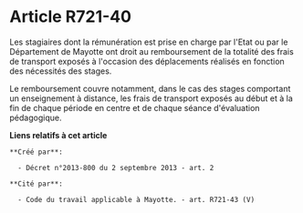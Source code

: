 # Article R721-40

Les stagiaires dont la rémunération est prise en charge par l'Etat ou par le Département de Mayotte ont droit au
remboursement de la totalité des frais de transport exposés à l'occasion des déplacements réalisés en fonction des nécessités
des stages.

Le remboursement couvre notamment, dans le cas des stages comportant un enseignement à distance, les frais de transport
exposés au début et à la fin de chaque période en centre et de chaque séance d'évaluation pédagogique.

**Liens relatifs à cet article**

	**Créé par**:

	  - Décret n°2013-800 du 2 septembre 2013 - art. 2

	**Cité par**:

	  - Code du travail applicable à Mayotte. - art. R721-43 (V)
